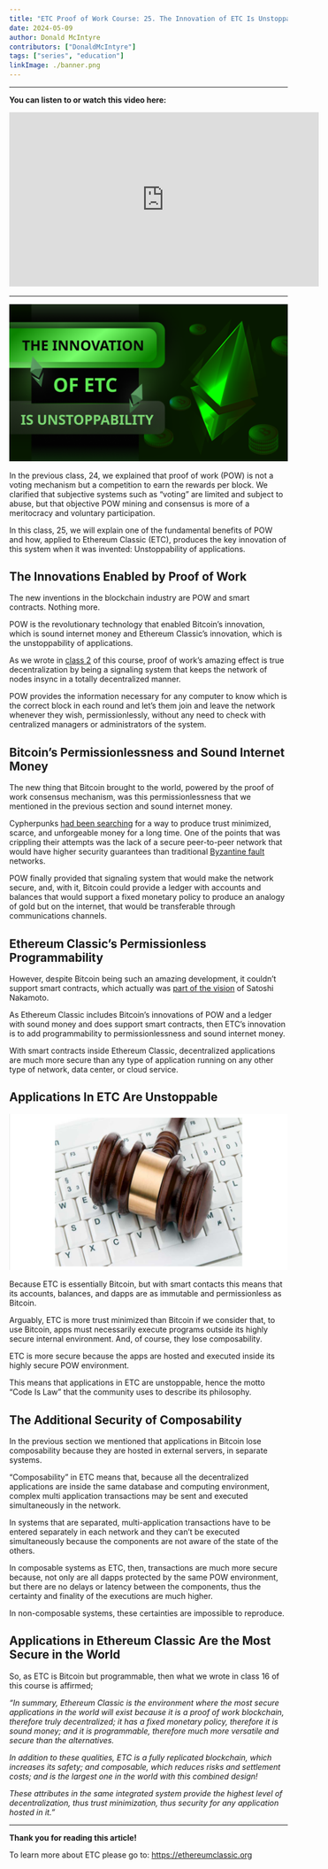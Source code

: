 ```yaml
---
title: "ETC Proof of Work Course: 25. The Innovation of ETC Is Unstoppability"
date: 2024-05-09
author: Donald McIntyre
contributors: ["DonaldMcIntyre"]
tags: ["series", "education"]
linkImage: ./banner.png
---
```


---
**You can listen to or watch this video here:**

<iframe width="560" height="315" src="https://www.youtube.com/embed/eaNNOLm3zPM" title="YouTube video player" frameborder="0" allow="accelerometer; autoplay; clipboard-write; encrypted-media; gyroscope; picture-in-picture; web-share" allowfullscreen></iframe>

---

![](./banner.png)

In the previous class, 24, we explained that proof of work (POW) is not a voting mechanism but a competition to earn the rewards per block. We clarified that subjective systems such as “voting” are limited and subject to abuse, but that objective POW mining and consensus is more of a meritocracy and voluntary participation.

In this class, 25, we will explain one of the fundamental benefits of POW and how, applied to Ethereum Classic (ETC), produces the key innovation of this system when it was invented: Unstoppability of applications.

## The Innovations Enabled by Proof of Work

The new inventions in the blockchain industry are POW and smart contracts. Nothing more.

POW is the revolutionary technology that enabled Bitcoin’s innovation, which is sound internet money
and Ethereum Classic’s innovation, which is the unstoppability of applications.

As we wrote in [class 2](https://ethereumclassic.org/blog/2023-11-16-etc-proof-of-work-course-2-what-didnt-exist-was-a-secure-consensus-mechanism) of this course, proof of work’s amazing effect is true decentralization by being a signaling system that keeps the network of nodes insync in a totally decentralized manner.

POW provides the information necessary for any computer to know which is the correct block in each round and let’s them join and leave the network whenever they wish, permissionlessly, without any need to check with centralized managers or administrators of the system.

## Bitcoin’s Permissionlessness and Sound Internet Money

The new thing that Bitcoin brought to the world, powered by the proof of work consensus mechanism, was this permissionlessness that we mentioned in the previous section and sound internet money.

Cypherpunks [had been searching](https://ethereumclassic.org/blog/2023-01-05-ethereum-classic-course-3-the-first-digital-currency-attempts) for a way to produce trust minimized, scarce, and unforgeable money for a long time. One of the points that was crippling their attempts was the lack of a secure peer-to-peer network that would have higher security guarantees than traditional [Byzantine fault](https://en.wikipedia.org/wiki/Byzantine_fault) networks.

POW finally provided that signaling system that would make the network secure, and, with it, Bitcoin could provide a ledger with accounts and balances that would support a fixed monetary policy to produce an analogy of gold but on the internet, that would be transferable through communications channels.

## Ethereum Classic’s Permissionless Programmability

However, despite Bitcoin being such an amazing development, it couldn’t support smart contracts, which actually was [part of the vision](https://ethereumclassic.org/blog/2023-12-14-etc-proof-of-work-course-6-etc-is-btc-philosophy-with-eth-technology) of Satoshi Nakamoto.

As Ethereum Classic includes Bitcoin’s innovations of POW and a ledger with sound money and does support smart contracts, then ETC’s innovation is to add programmability to permissionlessness and sound internet money. 

With smart contracts inside Ethereum Classic, decentralized applications are much more secure than any type of application running on any other type of network, data center, or cloud service.

## Applications In ETC Are Unstoppable

![](./1.png)

Because ETC is essentially Bitcoin, but with smart contacts this means that its accounts, balances, and dapps are as immutable and permissionless as Bitcoin.

Arguably, ETC is more trust minimized than Bitcoin if we consider that, to use Bitcoin, apps must necessarily execute programs outside its highly secure internal environment. And, of course, they lose composability. 

ETC is more secure because the apps are hosted and executed inside its highly secure POW environment.

This means that applications in ETC are unstoppable, hence the motto “Code Is Law” that the community uses to describe its philosophy.

## The Additional Security of Composability

In the previous section we mentioned that applications in Bitcoin lose composability because they are hosted in external servers, in separate systems.

“Composability” in ETC means that, because all the decentralized applications are inside the same database and computing environment, complex multi application transactions may be sent and executed simultaneously in the network.

In systems that are separated, multi-application transactions have to be entered separately in each network and they can’t be executed simultaneously because the components are not aware of the state of the others.

In composable systems as ETC, then, transactions are much more secure because, not only are all dapps protected by the same POW environment, but there are no delays or latency between the components, thus the certainty and finality of the executions are much higher.

In non-composable systems, these certainties are impossible to reproduce.

## Applications in Ethereum Classic Are the Most Secure in the World

So, as ETC is Bitcoin but programmable, then what we wrote in class 16 of this course is affirmed;

*“In summary, Ethereum Classic is the environment where the most secure applications in the world will exist because it is a proof of work blockchain, therefore truly decentralized; it has a fixed monetary policy, therefore it is sound money; and it is programmable, therefore much more versatile and secure than the alternatives.*

*In addition to these qualities, ETC is a fully replicated blockchain, which increases its safety; and composable, which reduces risks and settlement costs; and is the largest one in the world with this combined design!*

*These attributes in the same integrated system provide the highest level of decentralization, thus trust minimization, thus security for any application hosted in it.”*

---

**Thank you for reading this article!**

To learn more about ETC please go to: https://ethereumclassic.org
